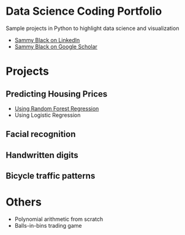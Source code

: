 # Data Science Coding Portfolio 
Sample projects in Python to highlight data science and visualization
- [Sammy Black on LinkedIn](https://www.linkedin.com/in/samson-black-b618a840)
- [Sammy Black on Google Scholar](https://scholar.google.com/citations?user=0A1-WuEAAAAJ) 


# Projects 

## Predicting Housing Prices
- [Using Random Forest Regression](https://github.com/SammyBlack/data-science-sandbox/tree/main/housing_prices_competition) 
- Using Logistic Regression 

## Facial recognition 

## Handwritten digits 

## Bicycle traffic patterns 


# Others
- Polynomial arithmetic from scratch 
- Balls-in-bins trading game 
